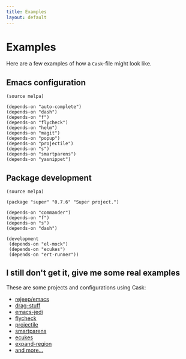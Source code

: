 ```yaml
---
title: Examples
layout: default
---
```


# Examples

Here are a few examples of how a `Cask`-file might look like.

## Emacs configuration

```
(source melpa)

(depends-on "auto-complete")
(depends-on "dash")
(depends-on "f")
(depends-on "flycheck")
(depends-on "helm")
(depends-on "magit")
(depends-on "popup")
(depends-on "projectile")
(depends-on "s")
(depends-on "smartparens")
(depends-on "yasnippet")
```

## Package development

```
(source melpa)

(package "super" "0.7.6" "Super project.")

(depends-on "commander")
(depends-on "f")
(depends-on "s")
(depends-on "dash")

(development
 (depends-on "el-mock")
 (depends-on "ecukes")
 (depends-on "ert-runner"))
```

## I still don't get it, give me some real examples

These are some projects and configurations using Cask:

* [rejeep/emacs](https://github.com/rejeep/emacs)
* [drag-stuff](https://github.com/rejeep/drag-stuff)
* [emacs-jedi](https://github.com/tkf/emacs-jedi)
* [flycheck](https://github.com/lunaryorn/flycheck)
* [projectile](https://github.com/bbatsov/projectile)
* [smartparens](https://github.com/Fuco1/smartparens)
* [ecukes](https://github.com/ecukes/ecukes)
* [expand-region](https://github.com/magnars/expand-region.el)
* [and more...](https://github.com/search?l=Emacs+Lisp&q=cask&ref=opensearch&type=Code)
